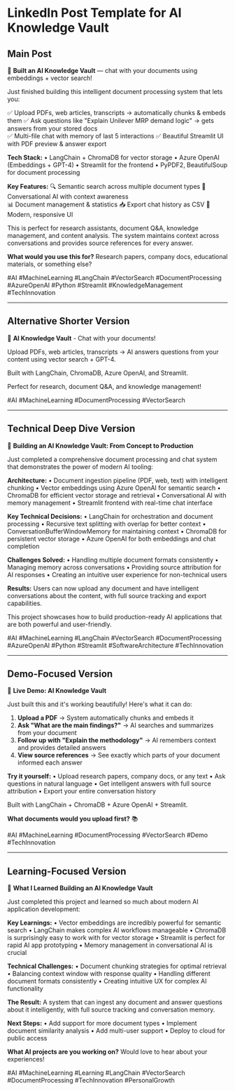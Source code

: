 # LinkedIn Post Template for AI Knowledge Vault

## Main Post

🧠 **Built an AI Knowledge Vault** — chat with your documents using embeddings + vector search! 

Just finished building this intelligent document processing system that lets you:

✅ Upload PDFs, web articles, transcripts → automatically chunks & embeds them
✅ Ask questions like "Explain Unilever MRP demand logic" → gets answers from your stored docs  
✅ Multi-file chat with memory of last 5 interactions
✅ Beautiful Streamlit UI with PDF preview & answer export

**Tech Stack:**
• LangChain + ChromaDB for vector storage
• Azure OpenAI (Embeddings + GPT-4)
• Streamlit for the frontend
• PyPDF2, BeautifulSoup for document processing

**Key Features:**
🔍 Semantic search across multiple document types
💬 Conversational AI with context awareness  
📊 Document management & statistics
📥 Export chat history as CSV
🎨 Modern, responsive UI

This is perfect for research assistants, document Q&A, knowledge management, and content analysis. The system maintains context across conversations and provides source references for every answer.

**What would you use this for?** Research papers, company docs, educational materials, or something else?

#AI #MachineLearning #LangChain #VectorSearch #DocumentProcessing #AzureOpenAI #Python #Streamlit #KnowledgeManagement #TechInnovation

---

## Alternative Shorter Version

🧠 **AI Knowledge Vault** - Chat with your documents!

Upload PDFs, web articles, transcripts → AI answers questions from your content using vector search + GPT-4.

Built with LangChain, ChromaDB, Azure OpenAI, and Streamlit.

Perfect for research, document Q&A, and knowledge management! 

#AI #MachineLearning #DocumentProcessing #VectorSearch

---

## Technical Deep Dive Version

🧠 **Building an AI Knowledge Vault: From Concept to Production**

Just completed a comprehensive document processing and chat system that demonstrates the power of modern AI tooling:

**Architecture:**
• Document ingestion pipeline (PDF, web, text) with intelligent chunking
• Vector embeddings using Azure OpenAI for semantic search
• ChromaDB for efficient vector storage and retrieval
• Conversational AI with memory management
• Streamlit frontend with real-time chat interface

**Key Technical Decisions:**
• LangChain for orchestration and document processing
• Recursive text splitting with overlap for better context
• ConversationBufferWindowMemory for maintaining context
• ChromaDB for persistent vector storage
• Azure OpenAI for both embeddings and chat completion

**Challenges Solved:**
• Handling multiple document formats consistently
• Managing memory across conversations
• Providing source attribution for AI responses
• Creating an intuitive user experience for non-technical users

**Results:**
Users can now upload any document and have intelligent conversations about the content, with full source tracking and export capabilities.

This project showcases how to build production-ready AI applications that are both powerful and user-friendly.

#AI #MachineLearning #LangChain #VectorSearch #DocumentProcessing #AzureOpenAI #Python #Streamlit #SoftwareArchitecture #TechInnovation

---

## Demo-Focused Version

🧠 **Live Demo: AI Knowledge Vault**

Just built this and it's working beautifully! Here's what it can do:

1. **Upload a PDF** → System automatically chunks and embeds it
2. **Ask "What are the main findings?"** → AI searches and summarizes from your document
3. **Follow up with "Explain the methodology"** → AI remembers context and provides detailed answers
4. **View source references** → See exactly which parts of your document informed each answer

**Try it yourself:**
• Upload research papers, company docs, or any text
• Ask questions in natural language
• Get intelligent answers with full source attribution
• Export your entire conversation history

Built with LangChain + ChromaDB + Azure OpenAI + Streamlit.

**What documents would you upload first?** 📚

#AI #MachineLearning #DocumentProcessing #VectorSearch #Demo #TechInnovation

---

## Learning-Focused Version

🧠 **What I Learned Building an AI Knowledge Vault**

Just completed this project and learned so much about modern AI application development:

**Key Learnings:**
• Vector embeddings are incredibly powerful for semantic search
• LangChain makes complex AI workflows manageable
• ChromaDB is surprisingly easy to work with for vector storage
• Streamlit is perfect for rapid AI app prototyping
• Memory management in conversational AI is crucial

**Technical Challenges:**
• Document chunking strategies for optimal retrieval
• Balancing context window with response quality
• Handling different document formats consistently
• Creating intuitive UX for complex AI functionality

**The Result:**
A system that can ingest any document and answer questions about it intelligently, with full source tracking and conversation memory.

**Next Steps:**
• Add support for more document types
• Implement document similarity analysis
• Add multi-user support
• Deploy to cloud for public access

**What AI projects are you working on?** Would love to hear about your experiences!

#AI #MachineLearning #Learning #LangChain #VectorSearch #DocumentProcessing #TechInnovation #PersonalGrowth
